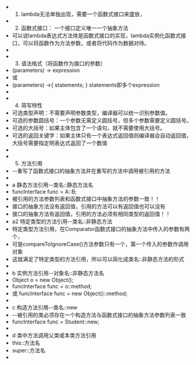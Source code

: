 * 1. lambda无法单独出现，需要一个函数式接口来盛放，
* 2. 函数式接口： 一个接口定义唯一一个抽象方法
* 可以说lambda表达式方法体是函数式接口的实现，lambda实例化函数式接口，可以将函数作为方法参数，或者将代码作为数据对待。
*
* 3. 语法格式（将函数作为接口的参数）
* (parameters) -> expression
* 或
* (parameters) ->{ statements; }  statements即多个expression
*
* 4. 简写特性
* 可选类型声明：不需要声明参数类型，编译器可以统一识别参数值。
* 可选的参数圆括号：一个参数无需定义圆括号，但多个参数需要定义圆括号。
* 可选的大括号：如果主体包含了一个语句，就不需要使用大括号。
* 可选的返回关键字：如果主体只有一个表达式返回值则编译器会自动返回值，大括号需要指定明表达式返回了一个数值
*
* 5. 方法引用
* --重写了函数式接口的抽象方法并在重写的方法中调用被引用的方法
*
* a 静态方法引用--类名::静态方法名
* funcInterface func = A::B;
* 被引用的方法参数列表和函数式接口中抽象方法的参数一致！！
* 接口的抽象方法没有返回值，引用的方法可以有返回值也可以没有
* 接口的抽象方法有返回值，引用的方法必须有相同类型的返回值！！
* a2 特定类型的方法引用--类名::非静态方法
* 特定类型方法引用，在Comparator函数式接口的抽象方法中传入的参数有两个，
* 可是compareToIgnoreCase()方法参数只有一个，第一个传入的参数作调用对象
* 这就满足了特定类型的方法引用，所以可以简化成类名::非静态方法的形式
*
* b 实例方法引用--对象名::非静态方法名
* Object o = new Object();
* funcInterface func = o::method;
* 或 funcInterface func = new Object()::method;
*
* c 构造方法引用--类名::new
* --被引用的类必须存在一个构造方法与函数式接口的抽象方法参数列表一致
* funcInterface func = Student::new;
*
* d 类中方法调用父类或本类方法引用
* this::方法名
* super::方法名
*
